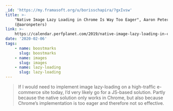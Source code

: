```yaml
---
_id: 'https://my.framasoft.org/u/borisschapira/?gxIvsw'
title: >-
    "Native Image Lazy Loading in Chrome Is Way Too Eager", Aaron Peters
    (@aaronpeters)
link: >-
    https://calendar.perfplanet.com/2019/native-image-lazy-loading-in-chrome-is-way-too-eager/
date: '2020-02-06'
tags:
    - name: boostmarks
      slug: boostmarks
    - name: images
      slug: images
    - name: lazy-loading
      slug: lazy-loading
---
```


<div class="markdown"><blockquote>
<p>If I would need to implement image lazy-loading on a high-traffic e-commerce site today, I’d very likely go for a JS-based solution. Partly because the native solution only works in Chrome, but also because Chrome’s implementation is too eager and therefore not so effective.
</p>
</blockquote></div>
